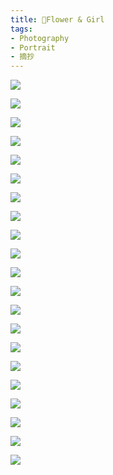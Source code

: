 ```yaml
---
title: 🌸Flower & Girl
tags:
- Photography
- Portrait
- 摘抄
---
```


![](Photography/Portrait/attachments/14.jpg)

![](Photography/Portrait/attachments/15.jpg)

![](Photography/Portrait/attachments/16.jpg)

![](Photography/Portrait/attachments/17.jpg)

![](Photography/Portrait/attachments/18.jpg)

![](Photography/Portrait/attachments/19.jpg)

![](Photography/Portrait/attachments/20.jpg)

![](Photography/Portrait/attachments/21.jpg)

![](Photography/Portrait/attachments/22.jpg)

![](Photography/Portrait/attachments/content%20(1).jpg)

![](Photography/Portrait/attachments/content%20(2).jpg)

![](Photography/Portrait/attachments/content%20(3).jpg)

![](Photography/Portrait/attachments/content%20(4).jpg)

![](Photography/Portrait/attachments/content%20(5).jpg)

![](Photography/Portrait/attachments/content%20(6).jpg)

![](Photography/Portrait/attachments/content%20(7).jpg)

![](Photography/Portrait/attachments/content%20(8).jpg)

![](Photography/Portrait/attachments/content%20(9).jpg)

![](Photography/Portrait/attachments/content%20(11).jpg)

![](Photography/Portrait/attachments/content%20(12).jpg)

![](Photography/Portrait/attachments/content.jpg)

